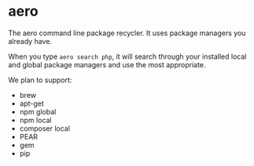 aero
====

The aero command line package recycler. It uses package managers you already have.

When you type `aero search php`, it will search through your installed local and global package managers and use the most appropriate.

We plan to support:

  - brew
  - apt-get
  - npm global
  - npm local
  - composer local
  - PEAR
  - gem
  - pip